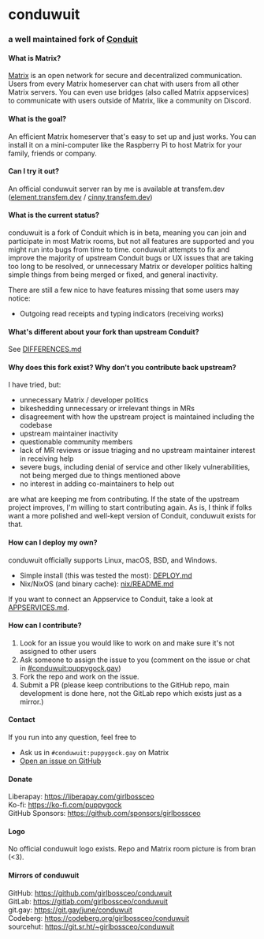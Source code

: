 # conduwuit
### a well maintained fork of [Conduit](https://conduit.rs/)

#### What is Matrix?
[Matrix](https://matrix.org) is an open network for secure and decentralized
communication. Users from every Matrix homeserver can chat with users from all
other Matrix servers. You can even use bridges (also called Matrix appservices)
to communicate with users outside of Matrix, like a community on Discord.

#### What is the goal?

An efficient Matrix homeserver that's easy to set up and just works. You can install
it on a mini-computer like the Raspberry Pi to host Matrix for your family,
friends or company.

#### Can I try it out?

An official conduwuit server ran by me is available at transfem.dev ([element.transfem.dev](https://element.transfem.dev) / [cinny.transfem.dev](https://cinny.transfem.dev))

#### What is the current status?

conduwuit is a fork of Conduit which is in beta, meaning you can join and participate in most
Matrix rooms, but not all features are supported and you might run into bugs
from time to time. conduwuit attempts to fix and improve the majority of upstream Conduit bugs
or UX issues that are taking too long to be resolved, or unnecessary Matrix or developer
politics halting simple things from being merged or fixed, and general inactivity.

There are still a few nice to have features missing that some users may notice:

- Outgoing read receipts and typing indicators (receiving works)

#### What's different about your fork than upstream Conduit?

See [DIFFERENCES.md](DIFFERENCES.md)

#### Why does this fork exist? Why don't you contribute back upstream?

I have tried, but:
- unnecessary Matrix / developer politics
- bikeshedding unnecessary or irrelevant things in MRs
- disagreement with how the upstream project is maintained including the codebase
- upstream maintainer inactivity
- questionable community members
- lack of MR reviews or issue triaging and no upstream maintainer interest in receiving help
- severe bugs, including denial of service and other likely vulnerabilities, not being merged due to things mentioned above
- no interest in adding co-maintainers to help out

are what are keeping me from contributing. If the state of the upstream project improves, I'm
willing to start contributing again. As is, I think if folks want a more polished and well-kept version of Conduit, conduwuit exists for that.

#### How can I deploy my own?

conduwuit officially supports Linux, macOS, BSD, and Windows.

- Simple install (this was tested the most): [DEPLOY.md](DEPLOY.md)
- Nix/NixOS (and binary cache): [nix/README.md](nix/README.md)

If you want to connect an Appservice to Conduit, take a look at [APPSERVICES.md](APPSERVICES.md).

#### How can I contribute?

1. Look for an issue you would like to work on and make sure it's not assigned
   to other users
2. Ask someone to assign the issue to you (comment on the issue or chat in
   [#conduwuit:puppygock.gay](https://matrix.to/#/#conduwuit:puppygock.gay))
3. Fork the repo and work on the issue.
4. Submit a PR (please keep contributions to the GitHub repo, main development is done here, not the GitLab repo which exists just as a mirror.)

#### Contact

If you run into any question, feel free to
- Ask us in `#conduwuit:puppygock.gay` on Matrix
- [Open an issue on GitHub](https://github.com/girlbossceo/conduwuit/issues/new)

#### Donate

Liberapay: <https://liberapay.com/girlbossceo>\
Ko-fi: <https://ko-fi.com/puppygock>\
GitHub Sponsors: <https://github.com/sponsors/girlbossceo>

#### Logo

No official conduwuit logo exists. Repo and Matrix room picture is from bran (<3).

#### Mirrors of conduwuit

GitHub: <https://github.com/girlbossceo/conduwuit>\
GitLab: <https://gitlab.com/girlbossceo/conduwuit>\
git.gay: <https://git.gay/june/conduwuit>\
Codeberg: <https://codeberg.org/girlbossceo/conduwuit>\
sourcehut: <https://git.sr.ht/~girlbossceo/conduwuit>
